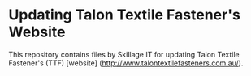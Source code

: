 # Updating Talon Textile Fastener's Website
This repository contains files by Skillage IT for updating Talon Textile Fastener's (TTF) [website] (http://www.talontextilefasteners.com.au/).
